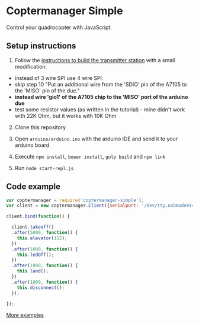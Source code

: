 # Coptermanager Simple

Control your quadrocopter with JavaScript.

## Setup instructions

1. Follow the [instructions to build the transmitter station](http://www.instructables.com/id/Easy-Android-controllable-PC-Interfaceable-Relati/step5/Building-the-Arduino-driven-radio/) with a small modification:
  * instead of 3 wire SPI use 4 wire SPI:
  * skip step 10 "Put an additional wire from the 'SDIO' pin of the A7105 to the 'MISO' pin of the due."
  * **instead wire 'gio1' of the A7105 chip to the 'MISO' port of the arduino due**
  * test some resistor values (as written in the tutorial) - mine didn't work with 22K Ohm, but it works with 10K Ohm

2. Clone this repository

3. Open `arduino/arduino.ino` with the arduino IDE and send it to your arduino board

4. Execute `npm install`, `bower install`, `gulp build` and `npm link`

5. Run `node start-repl.js`

## Code example

```js
var coptermanager = require('coptermanager-simple');
var client = new coptermanager.Client({serialport: '/dev/tty.usbmodem1411'});

client.bind(function() {

  client.takeoff()
  .after(5000, function() {
    this.elevator(112);
  })
  .after(1000, function() {
    this.ledOff();
  })
  .after(1000, function() {
    this.land();
  })
  .after(1000, function() {
    this.disconnect();
  });

});
```

[More examples](https://github.com/andihit/coptermanager-simple/tree/master/examples)
